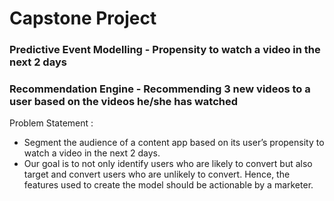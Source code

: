 # Capstone Project
### Predictive Event Modelling - Propensity to watch a video in the next 2 days
### Recommendation Engine - Recommending 3 new videos to a user based on the videos he/she has watched

Problem Statement : 
- Segment the audience of a content app based on its user’s propensity to watch a video in the next 2 days.
- Our goal is to not only identify users who are likely to convert but also target and convert users who are unlikely to convert. Hence, the features used to create the model should be actionable by a marketer.


